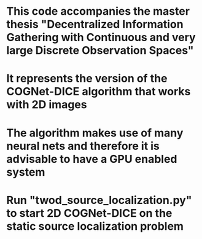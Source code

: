 # This code accompanies the master thesis "Decentralized Information Gathering with Continuous and very large Discrete Observation Spaces"
# It represents the version of the COGNet-DICE algorithm that works with 2D images
# The algorithm makes use of many neural nets and therefore it is advisable to have a GPU enabled system

# Run "twod_source_localization.py" to start 2D COGNet-DICE on the static source localization problem